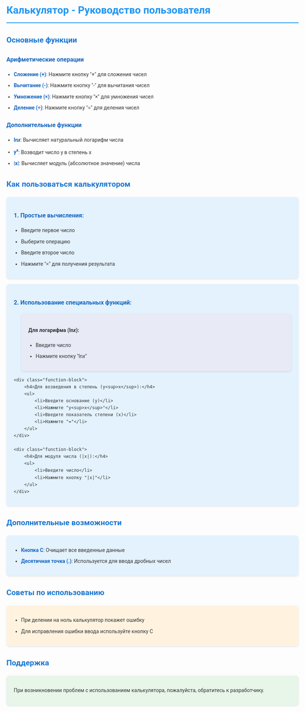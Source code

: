 # Калькулятор - Руководство пользователя

## Основные функции

### Арифметические операции
- **Сложение (+)**: Нажмите кнопку "+" для сложения чисел
- **Вычитание (-)**: Нажмите кнопку "-" для вычитания чисел
- **Умножение (×)**: Нажмите кнопку "×" для умножения чисел
- **Деление (÷)**: Нажмите кнопку "÷" для деления чисел

### Дополнительные функции
- **ln<i>x</i>**: Вычисляет натуральный логарифм числа
- **y<sup>x</sup>**: Возводит число y в степень x
- **|x|**: Вычисляет модуль (абсолютное значение) числа

## Как пользоваться калькулятором

<div class="instruction-block">
    <h3>1. Простые вычисления:</h3>
    <ul>
        <li>Введите первое число</li>
        <li>Выберите операцию</li>
        <li>Введите второе число</li>
        <li>Нажмите "=" для получения результата</li>
    </ul>
</div>

<div class="instruction-block">
    <h3>2. Использование специальных функций:</h3>
    <div class="function-block">
        <h4>Для логарифма (ln<i>x</i>):</h4>
        <ul>
            <li>Введите число</li>
            <li>Нажмите кнопку "ln<i>x</i>"</li>
        </ul>
    </div>
    
    <div class="function-block">
        <h4>Для возведения в степень (y<sup>x</sup>):</h4>
        <ul>
            <li>Введите основание (y)</li>
            <li>Нажмите "y<sup>x</sup>"</li>
            <li>Введите показатель степени (x)</li>
            <li>Нажмите "="</li>
        </ul>
    </div>
    
    <div class="function-block">
        <h4>Для модуля числа (|x|):</h4>
        <ul>
            <li>Введите число</li>
            <li>Нажмите кнопку "|x|"</li>
        </ul>
    </div>
</div>

## Дополнительные возможности
<div class="features-block">
    <ul>
        <li><strong>Кнопка C</strong>: Очищает все введенные данные</li>
        <li><strong>Десятичная точка (.)</strong>: Используется для ввода дробных чисел</li>
    </ul>
</div>

## Советы по использованию
<div class="tips-block">
    <ul>
        <li>При делении на ноль калькулятор покажет ошибку</li>
        <li>Для исправления ошибки ввода используйте кнопку C</li>
    </ul>
</div>

## Поддержка
<div class="support-block">
    <p>При возникновении проблем с использованием калькулятора, пожалуйста, обратитесь к разработчику.</p>
</div>

<style>
    body {
        font-family: 'Roboto', sans-serif;
        line-height: 1.6;
        color: #333;
        max-width: 800px;
        margin: 0 auto;
        padding: 20px;
    }
    
    h1 {
        color: #2196F3;
        border-bottom: 2px solid #2196F3;
        padding-bottom: 10px;
    }
    
    h2 {
        color: #1976D2;
        margin-top: 30px;
    }
    
    h3 {
        color: #1565C0;
    }
    
    .instruction-block, .function-block, .features-block, .tips-block, .support-block {
        background: #E3F2FD;
        padding: 15px 20px;
        border-radius: 8px;
        margin: 15px 0;
        box-shadow: 0 2px 4px rgba(0,0,0,0.1);
    }
    
    .function-block {
        background: #E8EAF6;
        margin-left: 20px;
    }
    
    .tips-block {
        background: #FFF3E0;
    }
    
    .support-block {
        background: #E8F5E9;
    }
    
    ul {
        padding-left: 20px;
    }
    
    li {
        margin: 8px 0;
    }
    
    strong {
        color: #1565C0;
    }
</style>